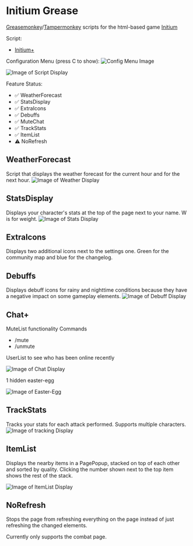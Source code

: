 # Initium Grease
[Greasemonkey](https://addons.mozilla.org/en-US/firefox/addon/greasemonkey/)/[Tampermonkey](http://tampermonkey.net/) scripts for the html-based game [Initium](https://www.playinitium.com)

Script:
- [Initium+](https://raw.githubusercontent.com/EFox2413/initiumGrease/master/initium-plus.js)

Configuration Menu (press C to show):
![Config Menu Image](http://i.imgur.com/xYqw52W.png)

![Image of Script Display](http://i.imgur.com/6WosMsr.png)

Feature Status:
-  :white_check_mark: WeatherForecast
-  :white_check_mark: StatsDisplay
-  :white_check_mark: ExtraIcons
-  :white_check_mark: Debuffs
-  :white_check_mark: MuteChat
-  :white_check_mark: TrackStats
-  :white_check_mark: ItemList
-  :warning: NoRefresh

## WeatherForecast
Script that displays the weather forecast for the current hour and for the next hour.
![Image of Weather Display](http://i.imgur.com/QMBU4iF.png)



## StatsDisplay
Displays your character's stats at the top of the page next to your name. W is for weight.
![Image of Stats Display](http://i.imgur.com/2uYJxCq.png)


## ExtraIcons
Displays two additional icons next to the settings one. Green for the community map and blue for the changelog.


## Debuffs
Displays debuff icons for rainy and nighttime conditions because they have a negative impact on some gameplay elements.
![Image of Debuff Display](http://i.imgur.com/VYYNUL9.png)



## Chat+
MuteList functionality
Commands
- /mute <playerName>
- /unmute <playerName>

UserList to see who has been online recently

![Image of Chat Display](http://i.imgur.com/KLKWiu7.png)


1 hidden easter-egg

![Image of Easter-Egg](http://i.imgur.com/oDP3qOp.png)



## TrackStats
Tracks your stats for each attack performed. Supports multiple characters.
![Image of tracking Display](http://i.imgur.com/jb7Yc01.png)




## ItemList
Displays the nearby items in a PagePopup, stacked on top of each other and sorted by quality. Clicking the number shown next to the top item shows the rest of the stack.


![Image of ItemList Display](http://i.imgur.com/8aTx3c1.png)



## NoRefresh
Stops the page from refreshing everything on the page instead of just refreshing the changed elements.

Currently only supports the combat page.
